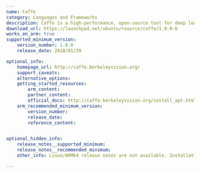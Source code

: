 ```yaml
---
name: Caffe
category: Languages and Frameworks
description: Caffe is a high-performance, open-source tool for deep learning, specializing in visual recognition tasks. It allows users to construct and train neural networks efficiently.
download_url: https://launchpad.net/ubuntu/+source/caffe/1.0.0-6
works_on_arm: true
supported_minimum_version:
    version_number: 1.0.0
    release_date: 2018/01/29

optional_info:
    homepage_url: http://caffe.berkeleyvision.org/
    support_caveats:
    alternative_options:
    getting_started_resources:
        arm_content:
        partner_content:
        official_docs: http://caffe.berkeleyvision.org/install_apt.html
    arm_recommended_minimum_version:
        version_number:
        release_date:
        reference_content:


optional_hidden_info:
    release_notes__supported_minimum:
    release_notes__recommended_minimum:
    other_info: Linux/ARM64 release notes are not available. Installation and Testing were done using "apt install caffe-cpu". The minimum version of caffe 1.0.0 corresponds to ubuntu:20.04.

---
```

